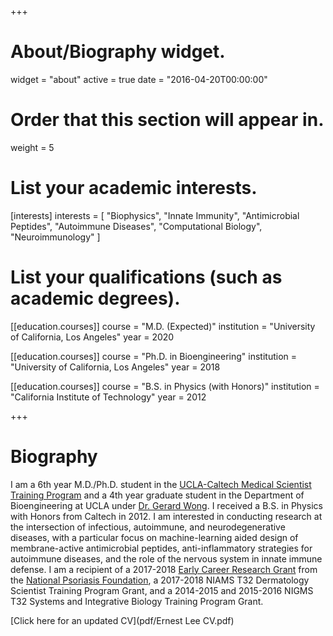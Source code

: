 +++
# About/Biography widget.
widget = "about"
active = true
date = "2016-04-20T00:00:00"

# Order that this section will appear in.
weight = 5

# List your academic interests.
[interests]
  interests = [
    "Biophysics",
    "Innate Immunity",
    "Antimicrobial Peptides",
    "Autoimmune Diseases",
    "Computational Biology",
    "Neuroimmunology"
  ]

# List your qualifications (such as academic degrees).

[[education.courses]]
  course = "M.D. (Expected)"
  institution = "University of California, Los Angeles"
  year = 2020

[[education.courses]]
  course = "Ph.D. in Bioengineering"
  institution = "University of California, Los Angeles"
  year = 2018

[[education.courses]]
  course = "B.S. in Physics (with Honors)"
  institution = "California Institute of Technology"
  year = 2012
 
+++

# Biography

I am a 6th year M.D./Ph.D. student in the [UCLA-Caltech Medical Scientist Training Program](http://mstp.healthsciences.ucla.edu/students/ernest-lee) and a 4th year graduate student in the Department of Bioengineering at UCLA under [Dr. Gerard Wong](http://wonglab.seas.ucla.edu). I received a B.S. in Physics with Honors from Caltech in 2012. I am interested in conducting research at the intersection of infectious, autoimmune, and neurodegenerative diseases, with a particular focus on machine-learning aided design of membrane-active antimicrobial peptides, anti-inflammatory strategies for autoimmune diseases, and the role of the nervous system in innate immune defense. I am a recipient of a 2017-2018 [Early Career Research Grant](https://grants.uberresearch.com/100003185/NPF2017ECRG02/NETs-generate-immune-complexes-to-amplify-TLR9-based-inflammation-in-psoriasis) from the [National Psoriasis Foundation](https://www.psoriasis.org), a 2017-2018 NIAMS T32 Dermatology Scientist Training Program Grant, and a 2014-2015 and 2015-2016 NIGMS T32 Systems and Integrative Biology Training Program Grant.

[Click here for an updated CV](pdf/Ernest Lee CV.pdf)